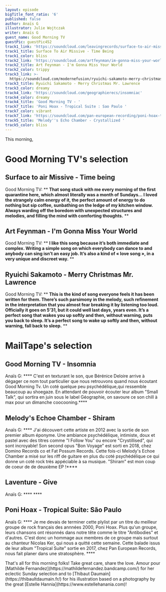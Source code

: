 ```yaml
---
layout: episode
bigTitle_font_ratio: '6'
published: false
author: Anaïs G
illustrator: Julie Wojtczak
writer: Anaïs G
guest_name: Good Morning TV
guestPic: guestPic452
track1_link: 'https://soundcloud.com/leavingrecords/surface-to-air-missive-time-being'
track1_title: Surface To Air Missive - Time Being
track1_color: bliss
track2_link: 'https://soundcloud.com/artfeynman/im-gonna-miss-your-world'
track2_title: Art Feynman - I'm Gonna Miss Your World
track2_color: trippy
track3_link: >-
  https://soundcloud.com/modernefusion/ryuichi-sakamoto-merry-christmas-mr-lawrence
track3_title: Ryuichi Sakamoto - Merry Christmas Mr. Lawrence
track3_color: dreamy
track4_link: 'https://soundcloud.com/geographierecs/insomniac'
track4_color: dreamy
track4_title: 'Good Morning TV - '
track7_title: 'Poni Hoax - Tropical Suite : Sao Paulo '
track7_color: vibrant
track7_link: 'https://soundcloud.com/pan-european-recording/poni-hoax-tropical-suite-sao'
track5_title: 'Melody''s Echo Chamber - Crystallized '
track5_color: bliss
---
```

<p id="introduction">This morning,</p>


# Good Morning TV's selection

## Surface to air Missive - Time being
Good Morning TV: ** **That song stuck with me every morning of the first quarantine here, which almost literally was a month of Sundays… I loved the strangely calm energy of it, the perfect amount of energy to do nothing but sip coffee, sunbathing on the ledge of my kitchen window. Always warding off the boredom with unexpected structures and melodies, and filling the mind with comforting thoughts.** **


## Art Feynman - I'm Gonna Miss Your World
Good Morning TV: ** **I like this song because it’s both immediate and complex. Writing a simple song on which everybody can dance to and anybody can sing isn’t an easy job. It’s also a kind of « love song », in a very unique and discreet way.** **

## Ryuichi Sakamoto - Merry Christmas Mr. Lawrence
Good Morning TV: ** **This is the kind of song everyone feels it has been written for them. There’s such parsimony in the melody, such refinement in the interpretation that you almost fear breaking it by listening too loud. Officially it goes on 5’31, but it could well last days, years even. It’s a perfect song that wakes you up softly and then, without warning, puts you back to sleep. It’s a perfect song to wake up softly and then, without warning, fall back to sleep.** **

# MailTape's selection

## Good Morning TV - Insomnia
Anaïs G: **** C'est en texturant le son, que Bérénice Deloire arrive à dégager ce nom tout particulier que nous retrouvons quand nous écoutant Good Morning Tv. Un coté quelque peu psychédélique,qui ressemble beaucoup au shoegaze. En attendant de pouvoir écouter leur album "Small Talk", qui sortira en juin sous le label Géographie, on savoure ce son chill à max pour un dimanche coocooning.****

## Melody's Echoe Chamber - Shiram
Anaïs G: **** J'ai découvert cette artiste en 2012 avec la sortie de son premier album éponyme. Une ambiance psychédélique, intimiste, doux et pastel avec des titres comme "I Follow You" ou encore "Crystillised", qui sont incroyable! Son second opus "Bon Voyage" est sorti en 2018, chez Domino Records co et Fat Possum Records. Cette fois-ci Melody's Echoe Chamber a misé sur les riff de guitare en plus du coté psychédélique ce qui donne un coté rock très appéciable à sa musique. "Shiram" est mon coup de coeur de de deuxième EP !****

## Laventure - Give
Anaïs G: **** ****

## Poni Hoax - Tropical Suite: São Paulo
Anaïs G: **** Je me devais de terminer cette plylist par un titre du meilleur groupe de rock français des annnées 2000, Poni Hoax. Plus qu'un groupe, leurs chansons ont résonnés dans notre tête comme le titre "Antibodies" et d'autres. C'est donc un hommage aux membres de ce groupe mais surtout au chanteur Nicolas Ker, qui nous a quitté cette semaine. Cette balade issus de leur album "Tropical Suite" sortie en 2017, chez Pan European Records, nous fait planer dans une stratosphère. ****

<p id="outroduction">That's all for this morning folks! Take great care, share the love. Amour pour [Mathilde Fernandez](https://mathildefernandez.bandcamp.com/) for her eclectic Sunday selection and to [Thibaut Daumain](https://thibaultdaumain.fr/) for his illustration based on a photography by the great [Estelle Hannia](https://www.estellehanania.com)!</p>
